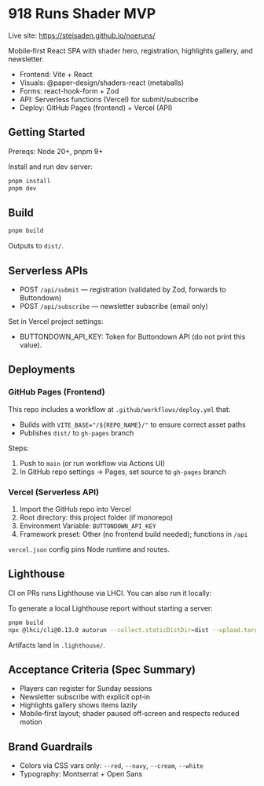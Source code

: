 # 918 Runs Shader MVP

Live site: https://steisaden.github.io/noeruns/

Mobile‑first React SPA with shader hero, registration, highlights gallery, and newsletter.

- Frontend: Vite + React
- Visuals: @paper-design/shaders-react (metaballs)
- Forms: react-hook-form + Zod
- API: Serverless functions (Vercel) for submit/subscribe
- Deploy: GitHub Pages (frontend) + Vercel (API)

## Getting Started

Prereqs: Node 20+, pnpm 9+

Install and run dev server:

```bash
pnpm install
pnpm dev
```

## Build

```bash
pnpm build
```
Outputs to `dist/`.

## Serverless APIs

- POST `/api/submit` — registration (validated by Zod, forwards to Buttondown)
- POST `/api/subscribe` — newsletter subscribe (email only)

Set in Vercel project settings:
- BUTTONDOWN_API_KEY: Token for Buttondown API (do not print this value).

## Deployments

### GitHub Pages (Frontend)

This repo includes a workflow at `.github/workflows/deploy.yml` that:
- Builds with `VITE_BASE="/${REPO_NAME}/"` to ensure correct asset paths
- Publishes `dist/` to `gh-pages` branch

Steps:
1) Push to `main` (or run workflow via Actions UI)
2) In GitHub repo settings → Pages, set source to `gh-pages` branch

### Vercel (Serverless API)

1) Import the GitHub repo into Vercel
2) Root directory: this project folder (if monorepo)
3) Environment Variable: `BUTTONDOWN_API_KEY`
4) Framework preset: Other (no frontend build needed); functions in `/api`

`vercel.json` config pins Node runtime and routes.

## Lighthouse

CI on PRs runs Lighthouse via LHCI. You can also run it locally:

To generate a local Lighthouse report without starting a server:

```bash
pnpm build
npx @lhci/cli@0.13.0 autorun --collect.staticDistDir=dist --upload.target=filesystem --upload.outputDir=.lighthouse
```

Artifacts land in `.lighthouse/`.

## Acceptance Criteria (Spec Summary)

- Players can register for Sunday sessions
- Newsletter subscribe with explicit opt‑in
- Highlights gallery shows items lazily
- Mobile‑first layout; shader paused off‑screen and respects reduced motion

## Brand Guardrails

- Colors via CSS vars only: `--red`, `--navy`, `--cream`, `--white`
- Typography: Montserrat + Open Sans
